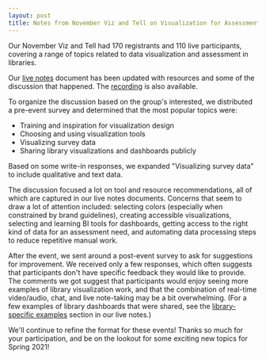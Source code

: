 ```yaml
---
layout: post
title: Notes from November Viz and Tell on Visualization for Assessment
---
```

Our November Viz and Tell had 170 registrants and 110 live participants, covering a range of topics related to data visualization and assessment in libraries.

Our [live notes](http://bit.ly/VizTellAssess) document has been updated with resources and some of the discussion that happened. The [recording](https://umich.box.com/s/rm6jru9z8oc0m7qurqnj11c29t5t0g1a) is also available.

To organize the discussion based on the group's interested, we distributed a pre-event survey and determined that the most popular topics were:

* Training and inspiration for visualization design
* Choosing and using visualization tools
* Visualizing survey data
* Sharing library visualizations and dashboards publicly

Based on some write-in responses, we expanded "Visualizing survey data" to include qualitative and text data.

The discussion focused a lot on tool and resource recommendations, all of which are captured in our live notes documents. Concerns that seem to draw a lot of attention included: selecting colors (especially when constrained by brand guidelines), creating accessible visualizations, selecting and learning BI tools for dashboards, getting access to the right kind of data for an assessment need, and automating data processing steps to reduce repetitive manual work.

After the event, we sent around a post-event survey to ask for suggestions for improvement. We received only a few responses, which often suggests that participants don't have specific feedback they would like to provide. The comments we got suggest that participants would enjoy seeing more examples of library visualization work, and that the combination of real-time video/audio, chat, and live note-taking may be a bit overwhelming. (For a few examples of library dashboards that were shared, see the [library-specific examples](https://docs.google.com/document/d/1390ygf4ud2xwkbt9n8RmVJWog9KV8U81pidp8PvQgio/edit#heading=h.p2otjx35strx) section in our live notes.)

We'll continue to refine the format for these events! Thanks so much for your participation, and be on the lookout for some exciting new topics for Spring 2021!
